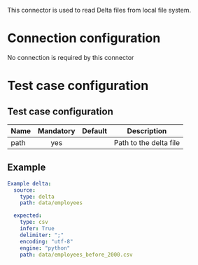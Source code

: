 This connector is used to read Delta files from local file system.

# Connection configuration
No connection is required by this connector

# Test case configuration
## Test case configuration
| Name              | Mandatory | Default                       | Description |
|-------------------|:---------:|:-----------------------------:|-------------|
| path              | yes       |                               | Path to the delta file 


## Example
``` yaml
Example delta:
  source:
    type: delta
    path: data/employees

  expected:
    type: csv
    infer: True
    delimiter: ";"
    encoding: "utf-8"
    engine: "python"
    path: data/employees_before_2000.csv
```